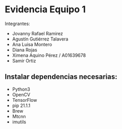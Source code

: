 # Evidencia Equipo 1
Integrantes: 
- Jovanny Rafael Ramirez
- Agustín Gutiérrez Talavera
- Ana Luisa Montero
- Diana Rojas
- Ximena Aquino Pérez / A01639678
- Samir Ortiz
## Instalar dependencias necesarias:
- Python3
- OpenCV
- TensorFlow
- pip 21.1.1
- Brew
- Mtcnn
- imutils

